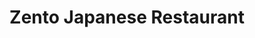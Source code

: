 ---
layout: place
title: "Zento Japanese Restaurant"
permalink: /virginia/alexandria/zento-japanese-restaurant.html
stateAbbr: VA
stateName: Virginia
cityName: Alexandria
seo:
  name: "Zento Japanese Restaurant"
  type: Restaurant
  links: http://www.zentorestaurant.com/index.html
description: "Sushi, ramen & more in a modern Japanese eatery with exposed beams, brick accents & Asian touches. Looking for sushi in Alexandria, Virginia? Check out Zento..."
place_id: ChIJ7cAVevqwt4kRB3LFDhAHGCA
photos:
  - name: >-
      places/ChIJ7cAVevqwt4kRB3LFDhAHGCA/photos/AeeoHcJv0Nyggz3B1oWnyJR_uJh1VCR95SR-0IfAwTk7TaqGGoZqbcVe8KLJM7PRjNYcWZ8dYN7ui7MkzgY_EFSdK387GUurs6GcCf8P6mnMjwgHTIXJpicDmkawf25CDqNN6jZazaSSY7eFX2euDGwg-QcWzg6BX2ex9qtBbHfnyz5wqWdmU6lJa_65YxgA3FvT7MMAol4Wp9Juro5trhNai_TUz8rCzsgFYt4tzTFBURd5maVIDbGhMPnfLKyTtpWsHlBGFcAUorFG2fKZx8b9MKzjR00wFjqbYuDYs_mEhVaGUQ
    widthPx: 4032
    heightPx: 3024
    authorAttributions:
      - displayName: Zento Japanese Restaurant
        uri: https://maps.google.com/maps/contrib/110258770379684838534
        photoUri: >-
          https://lh3.googleusercontent.com/a-/ALV-UjXch44jwjp7NGwyDHMc0wfRpuhMVOisRSLxBlk2l9kRqdwPFiE=s100-p-k-no-mo
    flagContentUri: >-
      https://www.google.com/local/imagery/report/?cb_client=maps_api_places.places_api&image_key=!1e10!2sAF1QipP-z9emBa_uPj9lT2rG-jIQetNTxSJfB2QVz9KH&hl=en-US
    googleMapsUri: >-
      https://www.google.com/maps/place//data=!3m4!1e2!3m2!1sAF1QipP-z9emBa_uPj9lT2rG-jIQetNTxSJfB2QVz9KH!2e10!4m2!3m1!1s0x89b7b0fa7a15c0ed:0x201807100ec57207
  - name: >-
      places/ChIJ7cAVevqwt4kRB3LFDhAHGCA/photos/AeeoHcJV_JWJOgeNEGfEU0Xs4i0Jy1vNcgmbu2ADIa3mU-H3vCFAym2UVVTgeTrjaQq05yJ9TXUphF999S9D_ytYEuUDBzLOokgCZG0HIjLq842U0Lk7MFHFGRbYg3gxeRB31qPA-hTpM-owLdaJ_0wcGEI90hlsewYvGecHs9n37dGVGi0TFKEBtME-GTONelgsUWbFTooaEbVDBvNTpCa9ukoPQLpMRJxHoJu1SJg2vd4u7X-KFT4qLZolJFT4SG4b7ps2EIs9xl7ZDHxK8ueVS4Y_6kEys1uC4O3vYdIOCZuufg
    widthPx: 4032
    heightPx: 3024
    authorAttributions:
      - displayName: Zento Japanese Restaurant
        uri: https://maps.google.com/maps/contrib/110258770379684838534
        photoUri: >-
          https://lh3.googleusercontent.com/a-/ALV-UjXch44jwjp7NGwyDHMc0wfRpuhMVOisRSLxBlk2l9kRqdwPFiE=s100-p-k-no-mo
    flagContentUri: >-
      https://www.google.com/local/imagery/report/?cb_client=maps_api_places.places_api&image_key=!1e10!2sAF1QipMEFJJ89LjyiSxflwKJ2z2O67Gk3LweSPrTquR3&hl=en-US
    googleMapsUri: >-
      https://www.google.com/maps/place//data=!3m4!1e2!3m2!1sAF1QipMEFJJ89LjyiSxflwKJ2z2O67Gk3LweSPrTquR3!2e10!4m2!3m1!1s0x89b7b0fa7a15c0ed:0x201807100ec57207
  - name: >-
      places/ChIJ7cAVevqwt4kRB3LFDhAHGCA/photos/AeeoHcIbhE0_hEg1IB7Kq0jryTtDkorWlGzfkTLqs1fI1LtL87Wer8X2ZXZE19POs81UpEs2h_GS7IZqCzZM5rBC-tJ009jPFmIRtNze0hFwz8oqkaap0VHD9w2Z_-9QJl_C_HSHs6JJqq2DRSlxsIskV9W_rGRgrBQpwBp7h1KKryavErbC-DPee-i5FOZJ1nkBBOBYewf3RVqL0_LBDmtr6NTr_FaBbKfPIWq556U4P77axzafXkHRK0qlKUVHB80osQ5wLFvb4Ohgn7svqjqXobuYwSIF0HoEtwA5jz01cwvDWZDeUa6cJxHfhpf84dNSnXAGhRcXPK2FiYBPz0zoW_kp667vurhxK81xi85FNZqZ4zKW5HGbRoiKA29goN81DCpvSXKZ5QGU-qvq1Ui2ztwA61qVzOzH2RoGz5sCDpxmqEVgcrqEOeXIv4hUbYXR
    widthPx: 4000
    heightPx: 1848
    authorAttributions:
      - displayName: Andom Gebreselassie
        uri: https://maps.google.com/maps/contrib/116099462907730123523
        photoUri: >-
          https://lh3.googleusercontent.com/a-/ALV-UjU62-Bi2F1BaYBacBntvDarBIb7qk3mzFUn3fnOR5g_UT6_ko1Puw=s100-p-k-no-mo
    flagContentUri: >-
      https://www.google.com/local/imagery/report/?cb_client=maps_api_places.places_api&image_key=!1e10!2sCIABIhADydERRBGKV2ftG14ABEB8&hl=en-US
    googleMapsUri: >-
      https://www.google.com/maps/place//data=!3m4!1e2!3m2!1sCIABIhADydERRBGKV2ftG14ABEB8!2e10!4m2!3m1!1s0x89b7b0fa7a15c0ed:0x201807100ec57207
  - name: >-
      places/ChIJ7cAVevqwt4kRB3LFDhAHGCA/photos/AeeoHcIZvVUOxyToqUVZeQZjuY3ZZz-TtZSyZfNPcCmyeqo2LOnTVr5uCF9DC6wjQ4ijLEM_I5EMGz4w4xiskPwHOtcOwMMff83maJy3VaUP6w4NA5v8sYKujYhSUAv86evnBn1Vm2Er9GAaQ76ELJfzvTxtQ4mHZNCs9KJF7YAX-TDcx5wOUF0zB5evlEh7wDlRhmKYgwXOtzjd8H1LjotNBSb0o8Xa3eUrPHKr0xti-Ee_Jjn_rfSjgSwkzHp-zd_DdI3Xyv4KBqXF-t6zZCYlGDmn38Vir0kfTRkJL_h7s4D3rd1LoI0ct3BzUVJuTCKAigUpysgk1BnPagzTX9eqMx4F9vi9vCsy39X9J-234l4crVZFemp-xJHEGarX8CIqvJaBAbpQnpBgi4BSB04bAs-uIhAUS0WV5otpMFYRjFbuBAwH
    widthPx: 4032
    heightPx: 3024
    authorAttributions:
      - displayName: David Travis Freidman
        uri: https://maps.google.com/maps/contrib/112587541062734972467
        photoUri: >-
          https://lh3.googleusercontent.com/a-/ALV-UjVxwnwQJ3siDn7n-2iYz-chPogzdA5qb9Ncwda-jE8kZH29xah6=s100-p-k-no-mo
    flagContentUri: >-
      https://www.google.com/local/imagery/report/?cb_client=maps_api_places.places_api&image_key=!1e10!2sCIHM0ogKEICAgICvsvzl1AE&hl=en-US
    googleMapsUri: >-
      https://www.google.com/maps/place//data=!3m4!1e2!3m2!1sCIHM0ogKEICAgICvsvzl1AE!2e10!4m2!3m1!1s0x89b7b0fa7a15c0ed:0x201807100ec57207
  - name: >-
      places/ChIJ7cAVevqwt4kRB3LFDhAHGCA/photos/AeeoHcLnH71cvrHrkKkiVLOCAETlgII3g-i-9Cc6O3JFLXS5FgN7BEm8eIURsa75AJJpOZptPnymOO9izJbs6NOhdDJEEFof1Z4PwZaptWhkAOpVwD9iBpsxM9KrM2oItKOgKOBRRLogdQc-OSAAGziq2tir6-rjeT0MYD1zUz5KBU4T_IhgGc8S2VgE9cfaqrvLR9CcdStpx8CPBuU5zsLNgJFCYOYlK1GvQ6lm49-g3gma6Zm_hKc8qDoHqEEnzV_SBCB77ROlzlqczUAlkjNRBB1nM4d1iUYlfPL8VFDPlCfb5Je30bTdO6Jr7tIV2H2JZFiorenaRyfgq5PLfqkbjtVggAu4IgUfSDL3rxmS05WI_G4f7QCOSZQzoRQXToBIxYmBou3qE_-d7MOBuUFfRDO_SmTRASw8i58vMPrCZ4rzXA
    widthPx: 3000
    heightPx: 4000
    authorAttributions:
      - displayName: KC Choi
        uri: https://maps.google.com/maps/contrib/102587242510383059186
        photoUri: >-
          https://lh3.googleusercontent.com/a-/ALV-UjWTBGcR9F3i_H-xjc6yYo_p4chWxQREuFCPNA6dksQhR3oDfaj-Og=s100-p-k-no-mo
    flagContentUri: >-
      https://www.google.com/local/imagery/report/?cb_client=maps_api_places.places_api&image_key=!1e10!2sCIHM0ogKEICAgIDbkrPFfw&hl=en-US
    googleMapsUri: >-
      https://www.google.com/maps/place//data=!3m4!1e2!3m2!1sCIHM0ogKEICAgIDbkrPFfw!2e10!4m2!3m1!1s0x89b7b0fa7a15c0ed:0x201807100ec57207
  - name: >-
      places/ChIJ7cAVevqwt4kRB3LFDhAHGCA/photos/AeeoHcI-sw6_NvD337MTdK5mpqXkYUdIBjrQrTKK2ihrKLdfZQguTtAUPeL_HjrpXuUGkLmorjoVUJwgBNtFJujoqS9mvhdk-WKc0DTMwFnkrDtgaZ2iHQ8dJkuGi1vSw_x02GOL8ExUMYVIwy_soWayPeBnOVpkWWj8pRNlbPq8YPGhj8Fc68NVsfuJV2yyH-dCvGGAUhTkZf_ENiG8WsBlKxMFp3qd5_4dQZTOlD4Gp8qlfohHRVvIbY6PuaXEyhTZUekbB8zl2d3Gezu6gPqueBIp0xqm7iaH1WAZc5KdzNrqp1HGDw5cXn61t5D5k7_un_lurpFJ1FBloDH_BXhd4sy_1hPeB6_VDmZxVWqXw4U86hI_nWumfl_uf5fPQS7snRhFcm17SC2owRYh8vGbnaiHq3EdwQpmv32ZAapMUtsRGuen
    widthPx: 4032
    heightPx: 3024
    authorAttributions:
      - displayName: Ashley Soto
        uri: https://maps.google.com/maps/contrib/104075184520497748433
        photoUri: >-
          https://lh3.googleusercontent.com/a-/ALV-UjV_Kd9tp9JxgOrS6QlUDGtdihix0es4qGvnNnlAsqj7ClMwRkVB=s100-p-k-no-mo
    flagContentUri: >-
      https://www.google.com/local/imagery/report/?cb_client=maps_api_places.places_api&image_key=!1e10!2sCIHM0ogKEICAgIDt1ZPIywE&hl=en-US
    googleMapsUri: >-
      https://www.google.com/maps/place//data=!3m4!1e2!3m2!1sCIHM0ogKEICAgIDt1ZPIywE!2e10!4m2!3m1!1s0x89b7b0fa7a15c0ed:0x201807100ec57207
  - name: >-
      places/ChIJ7cAVevqwt4kRB3LFDhAHGCA/photos/AeeoHcJz4nO0BeU-Zj0Ek67mvqFwQJxjVlnuvfa4-6-J_Vk-dk9cwD2JIGFH7OEkpOrmB2RDYkmgjopZRqgrH2HhYhEZd20-DxKmSaRl9Ur8LPpsZ3gg_QNZ517eYlTvcM9JsGc7bEVtjgeFr437AumoYBjtD-uwB6rFJkzLwXWCkZsDllGPa7cuYgAeP9r1WVknh7mLZ_BS-YQOtNc7piUMfYXPJNJ4bLvAy0KtUOGFhhn_h5iB4ZYm9RIfLUo9XI-q7L1n74bVlPZyJj_zFfZmKnJ1qgT1Cz2_hdnzOayl1oNScgAoMT_aNyBkFHOwjbW9EgCcxyeeC1kn9PX8Nq7YCrNAwtkBVdIgfIKEsy3qihr1qhNnvhIijoSTUJKfN9_HXd-LALYkHMq8vORHplYgE3Zsql4gSefVkF3LoTDN0FZymXaFnTXP_B_FQdYtawNm
    widthPx: 1848
    heightPx: 4000
    authorAttributions:
      - displayName: Andom Gebreselassie
        uri: https://maps.google.com/maps/contrib/116099462907730123523
        photoUri: >-
          https://lh3.googleusercontent.com/a-/ALV-UjU62-Bi2F1BaYBacBntvDarBIb7qk3mzFUn3fnOR5g_UT6_ko1Puw=s100-p-k-no-mo
    flagContentUri: >-
      https://www.google.com/local/imagery/report/?cb_client=maps_api_places.places_api&image_key=!1e10!2sCIABIhADycKzLghhtWfNDYcABQQm&hl=en-US
    googleMapsUri: >-
      https://www.google.com/maps/place//data=!3m4!1e2!3m2!1sCIABIhADycKzLghhtWfNDYcABQQm!2e10!4m2!3m1!1s0x89b7b0fa7a15c0ed:0x201807100ec57207
  - name: >-
      places/ChIJ7cAVevqwt4kRB3LFDhAHGCA/photos/AeeoHcIsi9vcGCE7XMJQSzp1-jku2zid_O-zojynyO_N_UPKYRydNbnOLqECEM1Tykg-of8owiPwii8oHHYO1ZZMbYFA0tM9BSkz8j7H2Px9ECEx6Fn0sDLMigemY-5QzhyPZ3UR5qaoYBT_GtdVGAfHQFUEswzbYbSdx7-Y57MZn91qSXnx6UxXLnxOC8UW0JnT7AU2kyjpBz6lQ7anO-a71yDjSJpzRQG9sx8Hj5mywlTcF2a9Yrn6CSnGhiaZFJ35JsWx_z4g07-t2AAOz9BQ760hBjTyGqnl_le-O-FKX2Qr3r5NtfYyJlApVDiWLX5YXHoI635r-uYu0oIvPCm2HKWdhdMQlxJWKSKYwarVnVaihCe7Dxc-aesj3-4pCJAjkrTIfxjkavcfy8QtpHDzOvjXa8NgZdkR7IVWxoO01P_OECKu
    widthPx: 3024
    heightPx: 4032
    authorAttributions:
      - displayName: Dasha Motsar
        uri: https://maps.google.com/maps/contrib/112404921514780729189
        photoUri: >-
          https://lh3.googleusercontent.com/a-/ALV-UjV0yn2JtDW685nVynqzDic3ulrM_VPI5b27X-NOuK1i6F4tBBv6=s100-p-k-no-mo
    flagContentUri: >-
      https://www.google.com/local/imagery/report/?cb_client=maps_api_places.places_api&image_key=!1e10!2sCIHM0ogKEICAgIDHmpOEvgE&hl=en-US
    googleMapsUri: >-
      https://www.google.com/maps/place//data=!3m4!1e2!3m2!1sCIHM0ogKEICAgIDHmpOEvgE!2e10!4m2!3m1!1s0x89b7b0fa7a15c0ed:0x201807100ec57207
  - name: >-
      places/ChIJ7cAVevqwt4kRB3LFDhAHGCA/photos/AeeoHcItdkjiAjkmYUbC-MA2Dn_c8nC1J3tinr5l0qlF3fEy9RprgJuoc1-dCRAI0k804YKHuG1MV1_KD89nuJcdIr9OiwQebvOe4ndWotmRKE-4VApU9FhdkrgP4bl_KQ-helEdX4gHJPbh9tvxByReHl5uxuXz3cKHnn0K3KUt6FrQ0nI-mUGCUzJnGh4nVcmqf1TYdDxI-nIkJ-S5xn3Xoxn0BF6DVFbS2n3QMnC3qD-2inVDkN1-bMlIsiB3XMflKDMFQz2__Nn3XdqxpWGDbAwf6KCWFgG__3m2OnMauYN89g
    widthPx: 4800
    heightPx: 2559
    authorAttributions:
      - displayName: Zento Japanese Restaurant
        uri: https://maps.google.com/maps/contrib/110258770379684838534
        photoUri: >-
          https://lh3.googleusercontent.com/a-/ALV-UjXch44jwjp7NGwyDHMc0wfRpuhMVOisRSLxBlk2l9kRqdwPFiE=s100-p-k-no-mo
    flagContentUri: >-
      https://www.google.com/local/imagery/report/?cb_client=maps_api_places.places_api&image_key=!1e10!2sAF1QipPXc9hNzLOmieFuyLRZWdFvog2kBY3-WmORqepv&hl=en-US
    googleMapsUri: >-
      https://www.google.com/maps/place//data=!3m4!1e2!3m2!1sAF1QipPXc9hNzLOmieFuyLRZWdFvog2kBY3-WmORqepv!2e10!4m2!3m1!1s0x89b7b0fa7a15c0ed:0x201807100ec57207
  - name: >-
      places/ChIJ7cAVevqwt4kRB3LFDhAHGCA/photos/AeeoHcJt-TECkclWQ8MMbI08ay8quyR_YjZrGFlv-r0pXc33T5N76vuMOIRhNqf6LUyOXWf6yC4YusGCSG7IxPlni6hdhMJkD_vNz6h37dslnR9JOSZiPGjvXwsl9nyfqiziG0X4aZKqkv6Lg8aluV4vwdGoAewF22_2s112oXiPCveQ0Zv5qKJIlC8LAZX10lLC0IjF0AXwmzeLWIaUuuZxIYv2F-dB_M0XByNYYby51ssUQ3JRQcD_QOzAGGlnNNNw4-lrh69Xc2oJM6DvKD_dvxVdQAh0rbSLEvXj02JABOJwc0fr8CrZ1ztj1TI9pgHcHo-U6GexOr__CXrb9eTqhXBe8438VF02gyTA1zZxJ8FbHjIlOythlsV_XM5AHMND2sAmS2jvOIKJK6dqyXWFsrxFs8HuqqXOZw4FspOUyvhJtA
    widthPx: 2311
    heightPx: 1691
    authorAttributions:
      - displayName: Polina Bk
        uri: https://maps.google.com/maps/contrib/105400974072935549200
        photoUri: >-
          https://lh3.googleusercontent.com/a-/ALV-UjUnUBQVWM0O64HU7KapLOmN7LwpgYemmOc66cgLSLVcMld-keU=s100-p-k-no-mo
    flagContentUri: >-
      https://www.google.com/local/imagery/report/?cb_client=maps_api_places.places_api&image_key=!1e10!2sCIHM0ogKEICAgMCg3PmiZQ&hl=en-US
    googleMapsUri: >-
      https://www.google.com/maps/place//data=!3m4!1e2!3m2!1sCIHM0ogKEICAgMCg3PmiZQ!2e10!4m2!3m1!1s0x89b7b0fa7a15c0ed:0x201807100ec57207
address: 693 N Washington St, Alexandria, VA 22314, USA
street: 693 N Washington St
city: Alexandria
state: VA
zip: '22314'
country: USA
neighborhood: Alexandria Historical District
latitude: '38.811656'
longitude: '-77.045310'
accessibility_options:
  wheelchairAccessibleEntrance: true
  wheelchairAccessibleRestroom: true
  wheelchairAccessibleSeating: true
business_status: OPERATIONAL
name: Zento Japanese Restaurant
google_maps_links:
  directionsUri: >-
    https://www.google.com/maps/dir//''/data=!4m7!4m6!1m1!4e2!1m2!1m1!1s0x89b7b0fa7a15c0ed:0x201807100ec57207!3e0
  placeUri: https://maps.google.com/?cid=2312606174203441671
  writeAReviewUri: >-
    https://www.google.com/maps/place//data=!4m3!3m2!1s0x89b7b0fa7a15c0ed:0x201807100ec57207!12e1
  reviewsUri: >-
    https://www.google.com/maps/place//data=!4m4!3m3!1s0x89b7b0fa7a15c0ed:0x201807100ec57207!9m1!1b1
  photosUri: >-
    https://www.google.com/maps/place//data=!4m3!3m2!1s0x89b7b0fa7a15c0ed:0x201807100ec57207!10e5
primary_type: Japanese Restaurant
opening_hours:
  regular: null
  current: null
secondary_opening_hours:
  regular:
    weekdayDescriptions: null
    type: null
  current:
    weekdayDescriptions: null
    type: null
phone: (703) 566-3695
price_level: PRICE_LEVEL_MODERATE
price_range: null
rating: '4.5'
rating_count: 0
website: http://www.zentorestaurant.com/index.html
reviews:
  - name: >-
      places/ChIJ7cAVevqwt4kRB3LFDhAHGCA/reviews/ChdDSUhNMG9nS0VJQ0FnTUNnM1BtaXhRRRAB
    relativePublishTimeDescription: a month ago
    rating: 5
    text:
      text: >-
        We've ordered multiple times, and it's always been a delightful
        experience. Each order arrives carefully packaged, and the freshness of
        the dishes is truly remarkable. It's so satisfying to enjoy food that
        consistently exceeds our expectations!
      languageCode: en
    originalText:
      text: >-
        We've ordered multiple times, and it's always been a delightful
        experience. Each order arrives carefully packaged, and the freshness of
        the dishes is truly remarkable. It's so satisfying to enjoy food that
        consistently exceeds our expectations!
      languageCode: en
    authorAttribution:
      displayName: Polina Bk
      uri: https://www.google.com/maps/contrib/105400974072935549200/reviews
      photoUri: >-
        https://lh3.googleusercontent.com/a-/ALV-UjUnUBQVWM0O64HU7KapLOmN7LwpgYemmOc66cgLSLVcMld-keU=s128-c0x00000000-cc-rp-mo
    publishTime: '2025-02-15T04:18:35.769120Z'
    flagContentUri: >-
      https://www.google.com/local/review/rap/report?postId=ChdDSUhNMG9nS0VJQ0FnTUNnM1BtaXhRRRAB&d=17924085&t=1
    googleMapsUri: >-
      https://www.google.com/maps/reviews/data=!4m6!14m5!1m4!2m3!1sChdDSUhNMG9nS0VJQ0FnTUNnM1BtaXhRRRAB!2m1!1s0x89b7b0fa7a15c0ed:0x201807100ec57207
  - name: >-
      places/ChIJ7cAVevqwt4kRB3LFDhAHGCA/reviews/ChdDSUhNMG9nS0VJQ0FnSUNma2VtR3V3RRAB
    relativePublishTimeDescription: 3 months ago
    rating: 5
    text:
      text: >-
        I enjoyed all of the dishes I tried, but especially the Yakitoti!  It
        was perfectly cooked and sauced.


        My friend especially loved his Godzilla roll, but was surprised there
        wasn’t an avocado roll listed on the menu.
      languageCode: en
    originalText:
      text: >-
        I enjoyed all of the dishes I tried, but especially the Yakitoti!  It
        was perfectly cooked and sauced.


        My friend especially loved his Godzilla roll, but was surprised there
        wasn’t an avocado roll listed on the menu.
      languageCode: en
    authorAttribution:
      displayName: Angela Tardy
      uri: https://www.google.com/maps/contrib/112877659244816941405/reviews
      photoUri: >-
        https://lh3.googleusercontent.com/a/ACg8ocL4ZI-FOt3PPw90FognsVQwTmNORJ-juRbnRWO_oRC6ivtT9w=s128-c0x00000000-cc-rp-mo-ba2
    publishTime: '2024-12-29T23:53:29.606948Z'
    flagContentUri: >-
      https://www.google.com/local/review/rap/report?postId=ChdDSUhNMG9nS0VJQ0FnSUNma2VtR3V3RRAB&d=17924085&t=1
    googleMapsUri: >-
      https://www.google.com/maps/reviews/data=!4m6!14m5!1m4!2m3!1sChdDSUhNMG9nS0VJQ0FnSUNma2VtR3V3RRAB!2m1!1s0x89b7b0fa7a15c0ed:0x201807100ec57207
  - name: >-
      places/ChIJ7cAVevqwt4kRB3LFDhAHGCA/reviews/ChZDSUhNMG9nS0VJQ0FnSURObDl1UlRnEAE
    relativePublishTimeDescription: a year ago
    rating: 5
    text:
      text: >-
        I have dined at this restaurant more than 5 times. It’s a charming sushi
        restaurant with around 10-15 tables, and the experience was always
        delightful.

        The small size created an intimate atmosphere, perfect for enjoying the
        expertly crafted special rolls. Each bite was a burst of flavors,
        showcasing the chef's skill and creativity. The freshness of the
        ingredients elevated the overall dining experience. The quantity is very
        good and the you get a very good value for money. I will gladly pay 20%
        more for this type of food.

        The attentive staff and cozy ambiance make this hidden gem a must-try
        for sushi enthusiasts.

        Restrooms are clean and diaper changing station is available. Abundant
        parking available in the same building, just behind the restaurant.
      languageCode: en
    originalText:
      text: >-
        I have dined at this restaurant more than 5 times. It’s a charming sushi
        restaurant with around 10-15 tables, and the experience was always
        delightful.

        The small size created an intimate atmosphere, perfect for enjoying the
        expertly crafted special rolls. Each bite was a burst of flavors,
        showcasing the chef's skill and creativity. The freshness of the
        ingredients elevated the overall dining experience. The quantity is very
        good and the you get a very good value for money. I will gladly pay 20%
        more for this type of food.

        The attentive staff and cozy ambiance make this hidden gem a must-try
        for sushi enthusiasts.

        Restrooms are clean and diaper changing station is available. Abundant
        parking available in the same building, just behind the restaurant.
      languageCode: en
    authorAttribution:
      displayName: Aston C
      uri: https://www.google.com/maps/contrib/117021601745809952835/reviews
      photoUri: >-
        https://lh3.googleusercontent.com/a-/ALV-UjWKZnIrqNFuWLw6UwnWjKFCUrYnsKLiUmVeY4ywq3MTxEP5_-3hPA=s128-c0x00000000-cc-rp-mo-ba6
    publishTime: '2024-01-26T23:47:50.105387Z'
    flagContentUri: >-
      https://www.google.com/local/review/rap/report?postId=ChZDSUhNMG9nS0VJQ0FnSURObDl1UlRnEAE&d=17924085&t=1
    googleMapsUri: >-
      https://www.google.com/maps/reviews/data=!4m6!14m5!1m4!2m3!1sChZDSUhNMG9nS0VJQ0FnSURObDl1UlRnEAE!2m1!1s0x89b7b0fa7a15c0ed:0x201807100ec57207
  - name: >-
      places/ChIJ7cAVevqwt4kRB3LFDhAHGCA/reviews/ChdDSUhNMG9nS0VJQ0FnSUNQaHVQWjdBRRAB
    relativePublishTimeDescription: 4 months ago
    rating: 5
    text:
      text: >-
        Great services with a large selection Japanese foods. The restaurant is
        nice and clean, nice and friendly staff.
      languageCode: en
    originalText:
      text: >-
        Great services with a large selection Japanese foods. The restaurant is
        nice and clean, nice and friendly staff.
      languageCode: en
    authorAttribution:
      displayName: Belle Neal
      uri: https://www.google.com/maps/contrib/112300106415877113962/reviews
      photoUri: >-
        https://lh3.googleusercontent.com/a-/ALV-UjWXYFAAlB0rF6FoI02RaYDA3uyWTHLzw6a6-RBsoD54tVlop2Wu=s128-c0x00000000-cc-rp-mo-ba4
    publishTime: '2024-11-23T18:38:22.106467Z'
    flagContentUri: >-
      https://www.google.com/local/review/rap/report?postId=ChdDSUhNMG9nS0VJQ0FnSUNQaHVQWjdBRRAB&d=17924085&t=1
    googleMapsUri: >-
      https://www.google.com/maps/reviews/data=!4m6!14m5!1m4!2m3!1sChdDSUhNMG9nS0VJQ0FnSUNQaHVQWjdBRRAB!2m1!1s0x89b7b0fa7a15c0ed:0x201807100ec57207
  - name: >-
      places/ChIJ7cAVevqwt4kRB3LFDhAHGCA/reviews/ChdDSUhNMG9nS0VJQ0FnSURIbXBPRW5nRRAB
    relativePublishTimeDescription: 7 months ago
    rating: 4
    text:
      text: >-
        We love to try new places for sushi and this was our first time. I
        wouldn’t say it was the best place but  it wasn’t  bad . Sushi choices
        are good and service can be slow but overall good.
      languageCode: en
    originalText:
      text: >-
        We love to try new places for sushi and this was our first time. I
        wouldn’t say it was the best place but  it wasn’t  bad . Sushi choices
        are good and service can be slow but overall good.
      languageCode: en
    authorAttribution:
      displayName: Dasha Motsar
      uri: https://www.google.com/maps/contrib/112404921514780729189/reviews
      photoUri: >-
        https://lh3.googleusercontent.com/a-/ALV-UjV0yn2JtDW685nVynqzDic3ulrM_VPI5b27X-NOuK1i6F4tBBv6=s128-c0x00000000-cc-rp-mo-ba5
    publishTime: '2024-09-14T22:05:16.604102Z'
    flagContentUri: >-
      https://www.google.com/local/review/rap/report?postId=ChdDSUhNMG9nS0VJQ0FnSURIbXBPRW5nRRAB&d=17924085&t=1
    googleMapsUri: >-
      https://www.google.com/maps/reviews/data=!4m6!14m5!1m4!2m3!1sChdDSUhNMG9nS0VJQ0FnSURIbXBPRW5nRRAB!2m1!1s0x89b7b0fa7a15c0ed:0x201807100ec57207
parking_options:
  paidStreetParking: true
  valetParking: false
  freeGarageParking: true
payment_options:
  acceptsCreditCards: true
  acceptsDebitCards: true
  acceptsCashOnly: false
  acceptsNfc: true
allow_dogs: null
curbside_pickup: null
delivery: true
dine_in: true
good_for_children: true
good_for_groups: true
good_for_sports: false
live_music: false
menu_for_children: false
outdoor_seating: false
reservable: true
restroom: true
serves_beer: true
serves_breakfast: false
serves_brunch: false
serves_cocktails: true
serves_coffee: false
serves_dinner: true
serves_dessert: true
serves_lunch: true
serves_vegetarian_food: true
serves_wine: true
takeout: true
summary: >-
  Sushi, ramen & more in a modern Japanese eatery with exposed beams, brick
  accents & Asian touches.

---